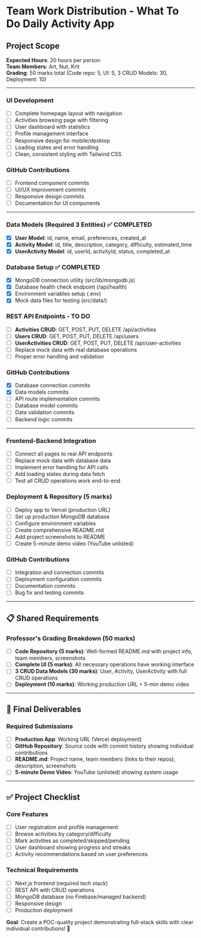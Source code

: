 # Team Work Distribution - What To Do Daily Activity App

## Project Scope

**Expected Hours**: 20 hours per person  
**Team Members**: Art, Nut, Krit  
**Grading**: 50 marks total (Code repo: 5, UI: 5, 3 CRUD Models: 30, Deployment: 10)

---


### UI Development

- [ ] Complete homepage layout with navigation
- [ ] Activities browsing page with filtering
- [ ] User dashboard with statistics
- [ ] Profile management interface
- [ ] Responsive design for mobile/desktop
- [ ] Loading states and error handling
- [ ] Clean, consistent styling with Tailwind CSS

### GitHub Contributions

- [ ] Frontend component commits
- [ ] UI/UX improvement commits
- [ ] Responsive design commits
- [ ] Documentation for UI components

---


### Data Models (Required 3 Entities) ✅ COMPLETED

- [x] **User Model**: id, name, email, preferences, created_at
- [x] **Activity Model**: id, title, description, category, difficulty, estimated_time
- [x] **UserActivity Model**: id, userId, activityId, status, completed_at

### Database Setup ✅ COMPLETED

- [x] MongoDB connection utility (src/lib/mongodb.js)
- [x] Database health check endpoint (/api/health)
- [x] Environment variables setup (.env)
- [x] Mock data files for testing (src/data/)

### REST API Endpoints - TO DO

- [ ] **Activities CRUD**: GET, POST, PUT, DELETE /api/activities
- [ ] **Users CRUD**: GET, POST, PUT, DELETE /api/users
- [ ] **UserActivities CRUD**: GET, POST, PUT, DELETE /api/user-activities
- [ ] Replace mock data with real database operations
- [ ] Proper error handling and validation

### GitHub Contributions

- [x] Database connection commits
- [x] Data models commits
- [ ] API route implementation commits
- [ ] Database model commits
- [ ] Data validation commits
- [ ] Backend logic commits

---


### Frontend-Backend Integration

- [ ] Connect all pages to real API endpoints
- [ ] Replace mock data with database data
- [ ] Implement error handling for API calls
- [ ] Add loading states during data fetch
- [ ] Test all CRUD operations work end-to-end

### Deployment & Repository (5 marks)

- [ ] Deploy app to Vercel (production URL)
- [ ] Set up production MongoDB database
- [ ] Configure environment variables
- [ ] Create comprehensive README.md
- [ ] Add project screenshots to README
- [ ] Create 5-minute demo video (YouTube unlisted)

### GitHub Contributions

- [ ] Integration and connection commits
- [ ] Deployment configuration commits
- [ ] Documentation commits
- [ ] Bug fix and testing commits

---

## 📋 **Shared Requirements**

### Professor's Grading Breakdown (50 marks)

- [ ] **Code Repository (5 marks)**: Well-formed README.md with project info, team members, screenshots
- [ ] **Complete UI (5 marks)**: All necessary operations have working interface
- [ ] **3 CRUD Data Models (30 marks)**: User, Activity, UserActivity with full CRUD operations
- [ ] **Deployment (10 marks)**: Working production URL + 5-min demo video

---

## 🎯 **Final Deliverables**

### Required Submissions

- [ ] **Production App**: Working URL (Vercel deployment)
- [ ] **GitHub Repository**: Source code with commit history showing individual contributions
- [ ] **README.md**: Project name, team members (links to their repos), description, screenshots
- [ ] **5-minute Demo Video**: YouTube (unlisted) showing system usage

---

## ✅ **Project Checklist**

### Core Features

- [ ] User registration and profile management
- [ ] Browse activities by category/difficulty
- [ ] Mark activities as completed/skipped/pending
- [ ] User dashboard showing progress and streaks
- [ ] Activity recommendations based on user preferences

### Technical Requirements

- [ ] Next.js frontend (required tech stack)
- [ ] REST API with CRUD operations
- [ ] MongoDB database (no Firebase/managed backend)
- [ ] Responsive design
- [ ] Production deployment

**Goal**: Create a POC-quality project demonstrating full-stack skills with clear individual contributions! 🎯
